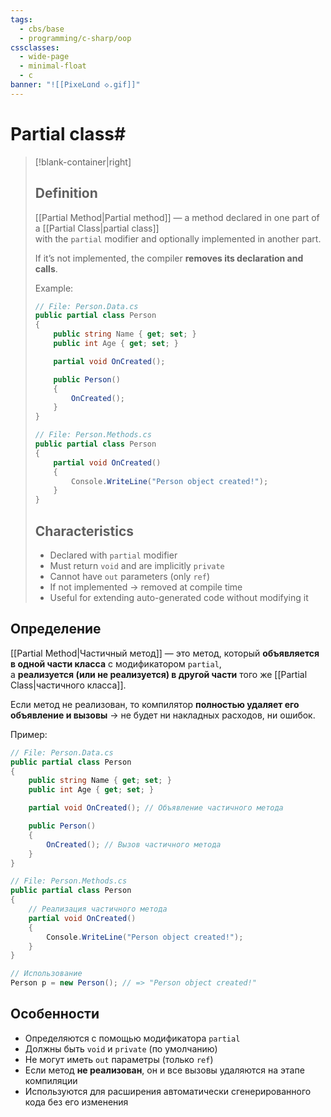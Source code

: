 ```yaml
---
tags:
  - cbs/base
  - programming/c-sharp/oop
cssclasses:
  - wide-page
  - minimal-float
  - c
banner: "![[PixeLɑnd ◇.gif]]"
---
```


# Partial class#

> [!blank-container|right] 
> ## Definition  
> [[Partial Method|Partial method]] — a method declared in one part of a [[Partial Class|partial class]]  
> with the `partial` modifier and optionally implemented in another part.  
>
> If it’s not implemented, the compiler **removes its declaration and calls**.  
>
> Example:
> ```csharp
> // File: Person.Data.cs
> public partial class Person
> {
>     public string Name { get; set; }
>     public int Age { get; set; }
>
>     partial void OnCreated();
>
>     public Person()
>     {
>         OnCreated();
>     }
> }
>
> // File: Person.Methods.cs
> public partial class Person
> {
>     partial void OnCreated()
>     {
>         Console.WriteLine("Person object created!");
>     }
> }
> ```
>
> ## Characteristics  
> - Declared with `partial` modifier  
> - Must return `void` and are implicitly `private`  
> - Cannot have `out` parameters (only `ref`)  
> - If not implemented → removed at compile time  
> - Useful for extending auto-generated code without modifying it  



 ## Определение  
 [[Partial Method|Частичный метод]] — это метод, который **объявляется в одной части класса** с модификатором `partial`,  
 а **реализуется (или не реализуется) в другой части** того же [[Partial Class|частичного класса]].  

 Если метод не реализован, то компилятор **полностью удаляет его объявление и вызовы** → не будет ни накладных расходов, ни ошибок.  

 Пример:
 ```csharp
 // File: Person.Data.cs
 public partial class Person
 {
     public string Name { get; set; }
     public int Age { get; set; }

     partial void OnCreated(); // Объявление частичного метода

     public Person()
     {
         OnCreated(); // Вызов частичного метода
     }
 }

 // File: Person.Methods.cs
 public partial class Person
 {
     // Реализация частичного метода
     partial void OnCreated()
     {
         Console.WriteLine("Person object created!");
     }
 }

 // Использование
 Person p = new Person(); // => "Person object created!"
 ```

 ## Особенности  
 - Определяются с помощью модификатора `partial`  
 - Должны быть `void` и `private` (по умолчанию)  
 - Не могут иметь `out` параметры (только `ref`)  
 - Если метод **не реализован**, он и все вызовы удаляются на этапе компиляции  
 - Используются для расширения автоматически сгенерированного кода без его изменения  


